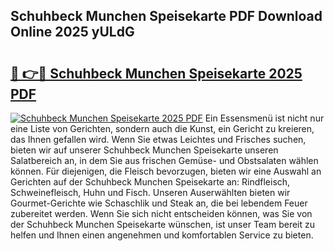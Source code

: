 ## Schuhbeck Munchen Speisekarte PDF Download Online 2025 yULdG

# <h2><a href="http://gc63g0u.nevu.top/?p=Schuhbeck+Munchen+Speisekarte">🔗 👉🔴 Schuhbeck Munchen Speisekarte 2025 PDF</a></h2>

[![Schuhbeck Munchen Speisekarte 2025 PDF](https://i.imgur.com/dBaPXMq.png)](http://gc63g0u.nevu.top/?p=Schuhbeck+Munchen+Speisekarte)
Ein Essensmenü ist nicht nur eine Liste von Gerichten, sondern auch die Kunst, ein Gericht zu kreieren, das Ihnen gefallen wird. Wenn Sie etwas Leichtes und Frisches suchen, bieten wir auf unserer Schuhbeck Munchen Speisekarte unseren Salatbereich an, in dem Sie aus frischen Gemüse- und Obstsalaten wählen können. Für diejenigen, die Fleisch bevorzugen, bieten wir eine Auswahl an Gerichten auf der Schuhbeck Munchen Speisekarte an: Rindfleisch, Schweinefleisch, Huhn und Fisch. Unseren Auserwählten bieten wir Gourmet-Gerichte wie Schaschlik und Steak an, die bei lebendem Feuer zubereitet werden. Wenn Sie sich nicht entscheiden können, was Sie von der Schuhbeck Munchen Speisekarte wünschen, ist unser Team bereit zu helfen und Ihnen einen angenehmen und komfortablen Service zu bieten.
